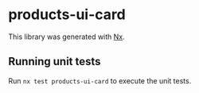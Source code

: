 # products-ui-card

This library was generated with [Nx](https://nx.dev).

## Running unit tests

Run `nx test products-ui-card` to execute the unit tests.
